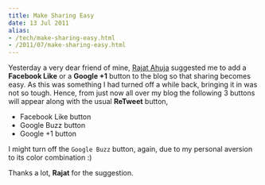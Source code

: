 ```yaml
---
title: Make Sharing Easy
date: 13 Jul 2011
alias:
- /tech/make-sharing-easy.html
- /2011/07/make-sharing-easy.html
---
```


Yesterday a very dear friend of mine, <a href="http://rajat.ahuja.name/blog/about-rajat">Rajat 
Ahuja</a> suggested me to add a <b>Facebook Like</b> or a <b>Google +1</b> button to the blog 
so that sharing becomes easy. As this was something I had turned off a while back, bringing it 
in was not so tough. Hence, from just now all over my blog the following 3 buttons will appear 
along with the usual <b>ReTweet</b> button,

<!-- break here -->

* Facebook Like button
* Google Buzz button
* Google +1 button

I might turn off the `Google Buzz` button, again, due to my personal aversion to its color combination :)

Thanks a lot, **Rajat** for the suggestion.